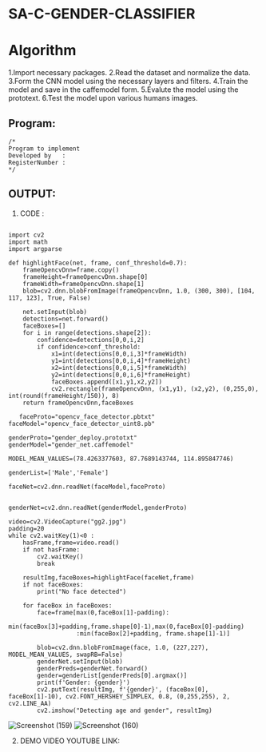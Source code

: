 # SA-C-GENDER-CLASSIFIER
# Algorithm
1.Import necessary packages.
2.Read the dataset and normalize the data.
3.Form the CNN model using the necessary layers and filters.
4.Train the model and save in the caffemodel form.
5.Evalute the model using the prototext.
6.Test the model upon various humans images.

## Program:
```
/*
Program to implement 
Developed by   :
RegisterNumber :  
*/
```

## OUTPUT:

1. CODE :
```

import cv2
import math
import argparse

def highlightFace(net, frame, conf_threshold=0.7):
    frameOpencvDnn=frame.copy()
    frameHeight=frameOpencvDnn.shape[0]
    frameWidth=frameOpencvDnn.shape[1]
    blob=cv2.dnn.blobFromImage(frameOpencvDnn, 1.0, (300, 300), [104, 117, 123], True, False)

    net.setInput(blob)
    detections=net.forward()
    faceBoxes=[]
    for i in range(detections.shape[2]):
        confidence=detections[0,0,i,2]
        if confidence>conf_threshold:
            x1=int(detections[0,0,i,3]*frameWidth)
            y1=int(detections[0,0,i,4]*frameHeight)
            x2=int(detections[0,0,i,5]*frameWidth)
            y2=int(detections[0,0,i,6]*frameHeight)
            faceBoxes.append([x1,y1,x2,y2])
            cv2.rectangle(frameOpencvDnn, (x1,y1), (x2,y2), (0,255,0), int(round(frameHeight/150)), 8)
    return frameOpencvDnn,faceBoxes
    
   faceProto="opencv_face_detector.pbtxt"
faceModel="opencv_face_detector_uint8.pb"

genderProto="gender_deploy.prototxt"
genderModel="gender_net.caffemodel"

MODEL_MEAN_VALUES=(78.4263377603, 87.7689143744, 114.895847746)

genderList=['Male','Female']

faceNet=cv2.dnn.readNet(faceModel,faceProto)


genderNet=cv2.dnn.readNet(genderModel,genderProto)

video=cv2.VideoCapture("gg2.jpg")
padding=20
while cv2.waitKey(1)<0 :
    hasFrame,frame=video.read()
    if not hasFrame:
        cv2.waitKey()
        break
    
    resultImg,faceBoxes=highlightFace(faceNet,frame)
    if not faceBoxes:
        print("No face detected")

    for faceBox in faceBoxes:
        face=frame[max(0,faceBox[1]-padding):
                   min(faceBox[3]+padding,frame.shape[0]-1),max(0,faceBox[0]-padding)
                   :min(faceBox[2]+padding, frame.shape[1]-1)]

        blob=cv2.dnn.blobFromImage(face, 1.0, (227,227), MODEL_MEAN_VALUES, swapRB=False)
        genderNet.setInput(blob)
        genderPreds=genderNet.forward()
        gender=genderList[genderPreds[0].argmax()]
        print(f'Gender: {gender}')
        cv2.putText(resultImg, f'{gender}', (faceBox[0], faceBox[1]-10), cv2.FONT_HERSHEY_SIMPLEX, 0.8, (0,255,255), 2, cv2.LINE_AA)
        cv2.imshow("Detecting age and gender", resultImg)
```
![Screenshot (159)](https://user-images.githubusercontent.com/75235334/172531893-be2cee38-4582-47b9-84c7-b516968a9617.png)
![Screenshot (160)](https://user-images.githubusercontent.com/75235334/172531969-3eeb4dcd-0123-424d-9a30-ebb8a0b2c97a.png)


2. DEMO VIDEO YOUTUBE LINK:



